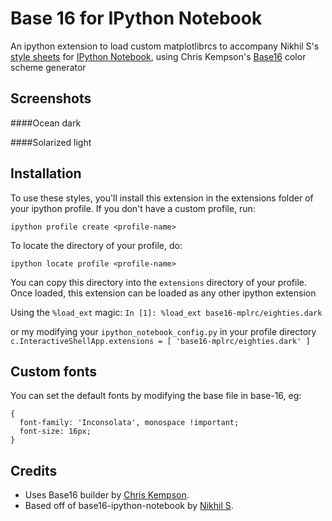 # Base 16 for IPython Notebook

An ipython extension to load custom matplotlibrcs to accompany Nikhil S's [style sheets][0] for [IPython Notebook][1], using Chris Kempson's [Base16][2] color scheme generator 

## Screenshots

####Ocean dark


####Solarized light


## Installation

To use these styles, you'll install this extension in the extensions folder of your ipython
profile. If you don't have a custom profile, run:

`ipython profile create <profile-name>`

To locate the directory of your profile, do:

`ipython locate profile <profile-name>`

You can copy this directory into the `extensions` directory of your profile. Once loaded, this extension can be loaded as any other ipython extension

Using the `%load_ext` magic:
``In [1]: %load_ext base16-mplrc/eighties.dark``

or my modifying your `ipython_notebook_config.py` in your profile directory
``c.InteractiveShellApp.extensions = [
    'base16-mplrc/eighties.dark'
    ]``

## Custom fonts
You can set the default fonts by modifying the base file in base-16, eg:

```
{
  font-family: 'Inconsolata', monospace !important;
  font-size: 16px;
}
```

## Credits

* Uses Base16 builder by [Chris Kempson][3]. 
* Based off of base16-ipython-notebook by [Nikhil S][0]. 

[0]: https://github.com/nsonnad/base16-ipython-notebook
[1]: http://ipython.org/notebook.html
[2]: https://github.com/chriskempson/base16
[3]: https://github.com/chriskempson
[4]: https://github.com/idleberg/base16-codemirror
[5]: https://github.com/idleberg

